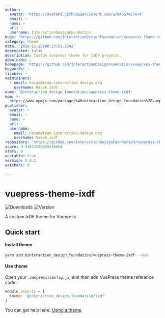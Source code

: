 ```yaml
---
author:
  avatar: 'https://avatars.githubusercontent.com/u/8456743?v=4'
  email: ~
  name: ~
  url: ~
  username: InteractionDesignFoundation
bugs: 'https://github.com/InteractionDesignFoundation/vuepress-theme-ixdf/issues'
category: theme
date: '2020-11-25T08:33:51.954Z'
deprecated: false
description: Custom vuepress theme for IxDF projects.
downloads: ~
homepage: 'https://github.com/InteractionDesignFoundation/vuepress-theme-ixdf#readme'
keywords: ~
license: ~
maintainers:
  - email: hasan@team.interaction-design.org
    username: hasan.ixdf
name: '@interaction_design_foundation/vuepress-theme-ixdf'
npm: >-
  https://www.npmjs.com/package/%40interaction_design_foundation%2Fvuepress-theme-ixdf
publisher:
  avatar: ~
  email: ~
  name: ~
  url: ~
  username:
    email: hasan@team.interaction-design.org
    username: hasan.ixdf
repository: 'https://github.com/InteractionDesignFoundation/vuepress-theme-ixdf'
score: 0.41844530625916654
stars: 0
unstable: true
version: 0.0.2
watchers: 0

---
```


# vuepress-theme-ixdf

<p>
  <img src="https://img.shields.io/npm/dt/@interaction_design_foundation/vuepress-theme-ixdf?style=flat-square" alt="Downloads">
  <img src="https://img.shields.io/github/package-json/v/InteractionDesignFoundation/vuepress-theme-ixdf?style=flat-square" alt="Version">
</p>

A custom IxDF theme for Vuepress
## Quick start

#### Install theme

```sh
yarn add @interaction_design_foundation/vuepress-theme-ixdf --dev
```

#### Use theme

Open your `.vuepress/config.js`, and then add VuePress theme reference code:
```js
module.exports = {
  theme: '@interaction_design_foundation/ixdf'
}
```
You can get help here: [Using a theme](https://vuepress.vuejs.org/theme/using-a-theme.html#theme-shorthand).